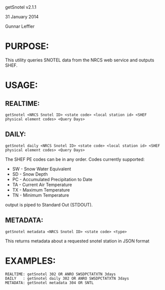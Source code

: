 getSnotel v2.1.1


31 January 2014


Gunnar Leffler

PURPOSE:
========
This utility queries SNOTEL data from the NRCS web service and outputs SHEF.

USAGE:
======

REALTIME:
---------
`getSnotel <NRCS Snotel ID> <state code> <local station id> <SHEF physical element codes> <Query Days>`

DAILY:
------
`getSnotel daily <NRCS Snotel ID> <state code> <local station id> <SHEF physical element codes> <Query Days>`

The SHEF PE codes can be in any order. Codes currently supported:
*  SW - Snow Water Equivalent
*  SD - Snow Depth
*  PC - Accumulated Precipitation to Date
*  TA - Current Air Temperature
*  TX - Maximum Temperature
*  TN - Minimum Temperature

output is piped to Standard Out (STDOUT).

METADATA:
---------
`getSnotel metadata <NRCS Snotel ID> <state code> <type>`

This returns metadata about a requested snotel station in JSON format

EXAMPLES:
=========
    REALTIME: getSnotel 302 OR ANRO SWSDPCTATXTN 3days
    DAILY   : getSnotel daily 302 OR ANRO SWSDPCTATXTN 3days
    METADATA: getSnotel metadata 304 OR SNTL
